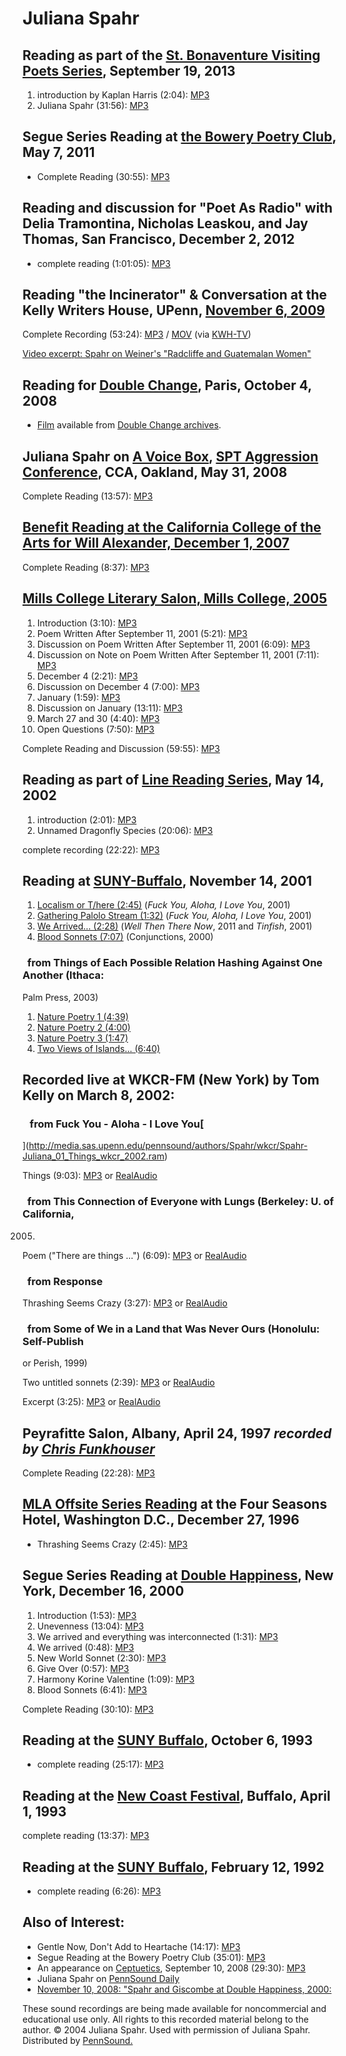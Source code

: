 Juliana Spahr
=============


Reading as part of the [St. Bonaventure Visiting Poets Series](http://writing.upenn.edu/pennsound/x/St-Bonaventure.php), September 19, 2013
-------------------------------------------------------------------------------------------------------------------------------------------

1.  introduction by Kaplan Harris (2:04): [MP3](http://media.sas.upenn.edu/pennsound/groups/St-Bonaventure/Spahr-Juliana_01_Intro-by-Kaplan-Harris_St-Bonvanent_NY_9-19-13.mp3)
2.  Juliana Spahr (31:56): [MP3](http://media.sas.upenn.edu/pennsound/groups/St-Bonaventure/Spahr-Juliana_02_Reading_St-Bonvanent_NY_9-19-13.mp3)

Segue Series Reading at [the Bowery Poetry Club](Segue-BPC.php#5-7-11), May 7, 2011
-----------------------------------------------------------------------------------

-   Complete Reading (30:55): [MP3](http://media.sas.upenn.edu/web_root/pennsound/authors/Spahr/Spahr-Juliana_Segue-BPC_5-7-11.mp3)


Reading and discussion for "Poet As Radio" with Delia Tramontina, Nicholas Leaskou, and Jay Thomas, San Francisco, December 2, 2012
-----------------------------------------------------------------------------------------------------------------------------------

-   complete reading (1:01:05): [MP3](https://media.sas.upenn.edu/pennsound/authors/Spahr/Spahr-Juliana_12-2-2012_Poet-as-Radio.mp3)


Reading "the Incinerator" & Conversation at the Kelly Writers House, UPenn, [November 6, 2009](http://writing.upenn.edu/wh/calendar/1109.php#6)
-----------------------------------------------------------------------------------------------------------------------------------------------

Complete Recording (53:24): [MP3](http://media.sas.upenn.edu/pennsound/authors/Spahr/Spahr-Juliana_conversation_KWH-UPenn_11-06-09.mp3) / [MOV](http://writing.upenn.edu/watch/writershouse/09C/Spahr-Juliana_conversation_KWH-UPenn_11-06-09.mov) (via [KWH-TV](http://writing.upenn.edu/wh/multimedia/tv/))

[Video excerpt: Spahr on Weiner's "Radcliffe and Guatemalan Women"](http://www.youtube.com/watch?v=iAhUruWBqGo&feature=youtu.be)

Reading for [Double Change](http://writing.upenn.edu/pennsound/x/Double-Change.php), Paris, October 4, 2008
-----------------------------------------------------------------------------------------------------------

-   [Film](http://doublechange.org/2008/07/04/04-10-08-juliana-spahr-francis-cohen/) available from [Double Change archives](http://doublechange.org/archives/).

Juliana Spahr on [**A Voice Box**](http://writing.upenn.edu/pennsound/x/A-Voice-Box.php), [SPT Aggression Conference](http://andrewkenower.typepad.com/a_voice_box/2008/08/juliana-spahr-.html), CCA, Oakland, May 31, 2008
---------------------------------------------------------------------------------------------------------------------------------------------------------------------------------------------------------------------------

Complete Reading (13:57): [MP3](http://media.sas.upenn.edu/pennsound/authors/Spahr/Spahr-Juliana_Complete-Reading_A-Voice-Box_SPT-Aggression-CCA_5-31-08.mp3)

[Benefit Reading at the California College
of the Arts for Will
Alexander, December 1, 2007](http://www.writing.upenn.edu/pennsound/x/Will-Alexander-Benefit.html#SF)
-----------------------------------------------------------------------------------------------------

Complete Reading (8:37): [MP3](http://media.sas.upenn.edu/pennsound/groups/Will-Alexander-Benefit-SF/Will-Alexander-Benefit_06_Juliana-Spahr_San-Francisco_12-1-07.mp3)

[Mills College Literary Salon, Mills College, 2005](Mills-College.html#Spahr-2005)
----------------------------------------------------------------------------------

1.  Introduction (3:10): [MP3](http://media.sas.upenn.edu/pennsound/authors/Spahr/Mills/Spahr-Juliana_01_Introduction_Literary-Salon_Mills-College_2005.mp3)
2.  Poem Written After September 11, 2001 (5:21): [MP3](http://media.sas.upenn.edu/pennsound/authors/Spahr/Mills/Spahr-Juliana_02_Poem-Written-After_Literary-Salon_Mills-College_2005.mp3)
3.  Discussion on Poem Written After September 11, 2001 (6:09): [MP3](http://media.sas.upenn.edu/pennsound/authors/Spahr/Mills/Spahr-Juliana_03_Discussion-Poem-Written-After_Literary-Salon_Mills-College_2005.mp3)
4.  Discussion on Note on Poem Written After September 11, 2001 (7:11): [MP3](http://media.sas.upenn.edu/pennsound/authors/Spahr/Mills/Spahr-Juliana_04_Discussion-Note_Literary-Salon_Mills-College_2005.mp3)
5.  December 4 (2:21): [MP3](http://media.sas.upenn.edu/pennsound/authors/Spahr/Mills/Spahr-Juliana_05_December-4_Literary-Salon_Mills-College_2005.mp3)
6.  Discussion on December 4 (7:00): [MP3](http://media.sas.upenn.edu/pennsound/authors/Spahr/Mills/Spahr-Juliana_06_Discussion-December-4_Literary-Salon_Mills-College_2005.mp3)
7.  January (1:59): [MP3](http://media.sas.upenn.edu/pennsound/authors/Spahr/Mills/Spahr-Juliana_07_January_Literary-Salon_Mills-College_2005.mp3)
8.  Discussion on January (13:11): [MP3](http://media.sas.upenn.edu/pennsound/authors/Spahr/Mills/Spahr-Juliana_08_Discussion-January_Literary-Salon_Mills-College_2005.mp3)
9.  March 27 and 30 (4:40): [MP3](http://media.sas.upenn.edu/pennsound/authors/Spahr/Mills/Spahr-Juliana_09_March-27-and-30_Literary-Salon_Mills-College_2005.mp3)
10. Open Questions (7:50): [MP3](http://media.sas.upenn.edu/pennsound/authors/Spahr/Mills/Spahr-Juliana_10_Open-Questions_Literary-Salon_Mills-College_2005.mp3)

Complete Reading and Discussion (59:55): [MP3](http://media.sas.upenn.edu/pennsound/authors/Spahr/Mills/Spahr-Juliana_Literary-Salon_Mills-College_2005.mp3)

Reading as part of [Line
Reading Series](http://writing.upenn.edu/pennsound/x/Line-Reading-series.html), May 14, 2002
--------------------------------------------------------------------------------------------

1.  introduction (2:01): [MP3](http://media.sas.upenn.edu/pennsound/authors/Spahr/05-14-02/Spahr-Juliana_01_Introduction_The-Line-Reading-Series_NYC_05-14-02.mp3)
2.  Unnamed Dragonfly Species (20:06): [MP3](http://media.sas.upenn.edu/pennsound/authors/Spahr/05-14-02/Spahr-Juliana_02_Unnamed-Dragonfly-Species_The-Line-Reading-Series_NYC_05-14-02.mp3)

complete recording (22:22): [MP3](http://media.sas.upenn.edu/pennsound/authors/Spahr/Spahr-Juliana_Complete-Reading_Line-Reading_05-14-02.mp3)


Reading at [SUNY-Buffalo](Buffalo.php), November 14, 2001
---------------------------------------------------------

1.  [Localism
    or T/here (2:45)](http://media.sas.upenn.edu/pennsound/authors/Spahr/Spahr-Juliana_01_Localism-or-There_Buffalo_11-14-01.mp3) (*Fuck You, Aloha, I Love You*, 2001)
2.  [Gathering
    Palolo Stream (1:32)](http://media.sas.upenn.edu/pennsound/authors/Spahr/Spahr-Juliana_02_Gathring-Palolo-Stream_Buffalo_11-14-01.mp3) (*Fuck You, Aloha, I Love You*, 2001)
3.  [We Arrived... (2:28)](http://media.sas.upenn.edu/pennsound/authors/Spahr/Spahr-Juliana_03_We-Arrived_Buffalo_11-14-01.mp3) (*Well Then There Now*, 2011 and *Tinfish*, 2001)
4.  [Blood
    Sonnets (7:07)](http://media.sas.upenn.edu/pennsound/authors/Spahr/Spahr-Juliana_04_Blood-Sonnets_Buffalo_11-14-01.mp3) (<span class="title">Conjunctions</span>, 2000)

###   from <span class="title">Things of Each Possible Relation Hashing Against One Another</span> (Ithaca:
Palm Press, 2003)

1.  [Nature
    Poetry 1 (4:39)](http://media.sas.upenn.edu/pennsound/authors/Spahr/Spahr-Juliana_05_Nature-Poetry-1_Buffalo_11-14-01.mp3)
2.  [Nature
    Poetry 2 (4:00)](http://media.sas.upenn.edu/pennsound/authors/Spahr/Spahr-Juliana_06_Nature-Poetry-2_Buffalo_11-14-01.mp3)
3.  [Nature
    Poetry 3 (1:47)](http://media.sas.upenn.edu/pennsound/authors/Spahr/Spahr-Juliana_07_Nature-Poetry-3_Buffalo_11-14-01.mp3)
4.  [Two
    Views of Islands... (6:40)](http://media.sas.upenn.edu/pennsound/authors/Spahr/Spahr-Juliana_08_2-Views-of-Islnds_Buffalo_11-14-01.mp3)


Recorded live at WKCR-FM (New York) by Tom Kelly
on March 8, 2002:
------------------------------------------------

###    from <span class="title">Fuck You - Aloha - I Love You</span>[  
](http://media.sas.upenn.edu/pennsound/authors/Spahr/wkcr/Spahr-Juliana_01_Things_wkcr_2002.ram)

Things (9:03): [MP3](http://media.sas.upenn.edu/pennsound/authors/Spahr/wkcr/Spahr-Juliana_01_Things_wkcr_2002.mp3)
or [RealAudio  
](http://media.sas.upenn.edu/pennsound/authors/Spahr/wkcr/Spahr-Juliana_01_Things_wkcr_2002.ram)

###   from <span class="title">This Connection of Everyone with Lungs</span> (Berkeley: U. of California,
2005)

Poem ("There are things ...") (6:09): [MP3](http://media.sas.upenn.edu/pennsound/authors/Spahr/wkcr/Spahr-Juliana_02_Poem_wkcr_2002.mp3)
or [RealAudio](http://media.sas.upenn.edu/pennsound/authors/Spahr/wkcr/Spahr-Juliana_02_Poem_wkcr_2002.ram)

###   from <span class="title">Response</span>

Thrashing Seems Crazy (3:27): [MP3](http://media.sas.upenn.edu/pennsound/authors/Spahr/wkcr/Spahr-Juliana_03_Thrashing-Seems-Crazy_wkcr_2002.mp3)
or [RealAudio](http://media.sas.upenn.edu/pennsound/authors/Spahr/wkcr/Spahr-Juliana_03_Thrashing-Seems-Crazy_wkcr_2002.ram)  

###   from <span class="title">Some of We in a Land that Was Never Ours</span> (Honolulu: Self-Publish
or Perish, 1999)

Two untitled sonnets (2:39): [MP3](http://media.sas.upenn.edu/pennsound/authors/Spahr/wkcr/Spahr-Juliana_04_Two-Untitled-Sonnets_wkcr_2002.mp3)
or [RealAudio](http://media.sas.upenn.edu/pennsound/authors/Spahr/wkcr/Spahr-Juliana_04_Two-Untitled-Sonnets_wkcr_2002.ram)  

Excerpt (3:25): [MP3](http://media.sas.upenn.edu/pennsound/authors/Spahr/wkcr/Spahr-Juliana_05_Some-of-We-in-a-Land--_wkcr_2002.mp3)
or [RealAudio](http://media.sas.upenn.edu/pennsound/authors/Spahr/wkcr/Spahr-Juliana_05_Some-of-We-in-a-Land--_wkcr_2002.ram)  


Peyrafitte Salon, Albany, April 24, 1997 *recorded by [Chris Funkhouser](http://writing.upenn.edu/pennsound/x/Funkhouser.php)*
------------------------------------------------------------------------------------------------------------------------------

Complete Reading (22:28): [MP3](http://media.sas.upenn.edu/pennsound/authors/Spahr/Spahr-Juliana_01_Peyrafitte-Salon-Reading_Albany_4-24-97.mp3)


[MLA Offsite Series Reading](http://writing.upenn.edu/pennsound/x/MLA-Offsite.php#12-27-96) at the Four Seasons Hotel, Washington D.C., December 27, 1996
---------------------------------------------------------------------------------------------------------------------------------------------------------

-   Thrashing Seems Crazy (2:45): [MP3](http://media.sas.upenn.edu/pennsound/authors/Spahr/MLA-96/Spahr-Juliana_1_Thrashing-Seems-Crazy_MLA_DC_12-27-96.mp3)


Segue Series Reading at [Double Happiness](http://writing.upenn.edu/pennsound/x/Segue-DH.html), New York,
December 16, 2000
---------------------------------------------------------------------------------------------------------

1.  Introduction (1:53): [MP3](http://media.sas.upenn.edu/pennsound/authors/Spahr/DH-2000/Spahr-Juliana_01_Introduction_Segue-Series-at-Double-Happiness_New-York_12-16-2000.mp3)
2.  Unevenness (13:04): [MP3](http://media.sas.upenn.edu/pennsound/authors/Spahr/DH-2000/Spahr-Juliana_02_Unevenness_Segue-Series-at-Double-Happiness_New-York_12-16-2000.mp3)
3.  We arrived and everything was interconnected (1:31): [MP3](http://media.sas.upenn.edu/pennsound/authors/Spahr/DH-2000/Spahr-Juliana_03_We-arrived-and-everything-was-interconnected_Segue-Series-at-Double-Happiness_New-York_12-16-2000.mp3)
4.  We arrived (0:48): [MP3](http://media.sas.upenn.edu/pennsound/authors/Spahr/DH-2000/Spahr-Juliana_04_We-arrived_Segue-Series-at-Double-Happiness_New-York_12-16-2000.mp3)
5.  New World Sonnet (2:30): [MP3](http://media.sas.upenn.edu/pennsound/authors/Spahr/DH-2000/Spahr-Juliana_05_New-World-Sonnet_Segue-Series-at-Double-Happiness_New-York_12-16-2000.mp3)
6.  Give Over (0:57): [MP3](http://media.sas.upenn.edu/pennsound/authors/Spahr/DH-2000/Spahr-Juliana_06_Give-Over_Segue-Series-at-Double-Happiness_New-York_12-16-2000.mp3)
7.  Harmony Korine Valentine (1:09): [MP3](http://media.sas.upenn.edu/pennsound/authors/Spahr/DH-2000/Spahr-Juliana_07_Harmony-Korine-Valentine_Segue-Series-at-Double-Happiness_New-York_12-16-2000.mp3)
8.  Blood Sonnets (6:41): [MP3](http://media.sas.upenn.edu/pennsound/authors/Spahr/DH-2000/Spahr-Juliana_08_Blood-Sonnets_Segue-Series-at-Double-Happiness_New-York_12-16-2000.mp3)

Complete Reading (30:10): [MP3](http://media.sas.upenn.edu/pennsound/authors/Spahr/Spahr-Juliana_Complete-Reading_Segue-Series-at-Double-Happiness_New-York_12-16-2000.mp3)


Reading at the [SUNY Buffalo](Buffalo.php), October 6, 1993
-----------------------------------------------------------

-   complete reading (25:17): [MP3](http://media.sas.upenn.edu/pennsound/authors/Spahr/Spahr-Juliana_Complete-Reading_Buffalo_10-6-93.mp3)


Reading at the [New Coast Festival](http://writing.upenn.edu/pennsound/x/New-Coast.php), Buffalo, April 1, 1993
---------------------------------------------------------------------------------------------------------------

complete reading (13:37): [MP3](http://media.sas.upenn.edu/pennsound/authors/Spahr/Spahr-Juliana_New-Coast_4-1-93.mp3)

Reading at the [SUNY Buffalo](Buffalo.php), February 12, 1992
-------------------------------------------------------------

-   complete reading (6:26): [MP3](http://media.sas.upenn.edu/pennsound/authors/Spahr/Spahr-Juliana_Complete-Recording_Poetry-Program_Buffalo_2-12-92.mp3)

Also of Interest:
-----------------

-   Gentle Now, Don't Add to Heartache (14:17): [MP3](http://media.sas.upenn.edu/pennsound/authors/Spahr/Spahr-Juliana_Gentle-Now-Dont.mp3)
-   Segue Reading at the Bowery Poetry Club (35:01): [MP3](http://media.sas.upenn.edu/pennsound/authors/Spahr/Spahr-Juliana_Segue_NY_10-28-06.mp3)
-   An appearance on [Ceptuetics](http://writing.upenn.edu/pennsound/x/Ceptuetics.html), September 10, 2008 (29:30): [MP3](http://media.sas.upenn.edu/pennsound/groups/Ceptuetics/26-32/Ceptuetics_27_Juliana-Spahr_WNYU_.mp3)
-   Juliana Spahr on [PennSound Daily](http://writing.upenn.edu/pennsound/daily)
-   [November 10, 2008: "Spahr and Giscombe at Double Happiness, 2000:](http://writing.upenn.edu/pennsound/daily/200811.php#10_22:20)

These sound recordings are being made available for
noncommercial and educational use only. All rights to this recorded material
belong to the author. © 2004 Juliana Spahr. Used with permission of Juliana
Spahr. Distributed by [PennSound.](../index.html)
